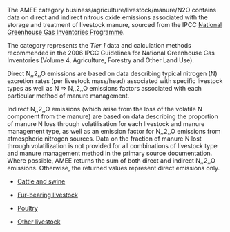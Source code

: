 The AMEE category business/agriculture/livestock/manure/N2O contains
data on direct and indirect nitrous oxide emissions associated with the
storage and treatment of livestock manure, sourced from the IPCC
[National Greenhouse Gas Inventories
Programme](http://www.ipcc-nggip.iges.or.jp/public/2006gl/pdf/4_Volume4/V4_10_Ch10_Livestock.pdf).

The category represents the *Tier 1* data and calculation methods
recommended in the 2006 IPCC Guidelines for National Greenhouse Gas
Inventories (Volume 4, Agriculture, Forestry and Other Land Use).

Direct N,,2,,O emissions are based on data describing typical nitrogen
(N) excretion rates (per livestock mass/head) associated with specific
livestock types as well as N =\> N,,2,,O emissions factors associated
with each particular method of manure management.

Indirect N,,2,,O emissions (which arise from the loss of the volatile N
component from the manure) are based on data describing the proportion
of manure N loss through volatilisation for each livestock and manure
management type, as well as an emission factor for N,,2,,O emissions
from atmospheric nitrogen sources. Data on the fraction of manure N lost
through volatilization is not provided for all combinations of livestock
type and manure management method in the primary source documentation.
Where possible, AMEE returns the sum of both direct and indirect N,,2,,O
emissions. Otherwise, the returned values represent direct emissions
only.

  - [Cattle and swine](Cattle_and_swine_manure_nitrous_oxide_emissions)

<!-- end list -->

  - [Fur-bearing
    livestock](Fur_bearing_livestock_manure_nitrous_oxide_emissions)

<!-- end list -->

  - [Poultry](Poultry_manure_nitrous_oxide_emissions)

<!-- end list -->

  - [Other livestock](Other_livestock_manure_nitrous_oxide_emissions)
